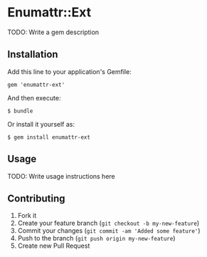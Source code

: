 # Enumattr::Ext

TODO: Write a gem description

## Installation

Add this line to your application's Gemfile:

    gem 'enumattr-ext'

And then execute:

    $ bundle

Or install it yourself as:

    $ gem install enumattr-ext

## Usage

TODO: Write usage instructions here

## Contributing

1. Fork it
2. Create your feature branch (`git checkout -b my-new-feature`)
3. Commit your changes (`git commit -am 'Added some feature'`)
4. Push to the branch (`git push origin my-new-feature`)
5. Create new Pull Request
